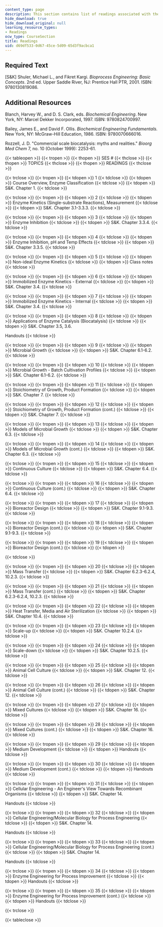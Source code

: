 ```yaml
---
content_type: page
description: This section contains list of readings associated with the course material.
hide_download: true
hide_download_original: null
learning_resource_types:
- Readings
ocw_type: CourseSection
title: Readings
uid: d69df533-0d67-45ce-5d09-65d3f9acbca1
---
```


Required Text
-------------

\[S&K\] Shuler, Michael L., and Fikret Kargi. _Bioprocess Engineering: Basic Concepts_. 2nd ed. Upper Saddle River, NJ: Prentice Hall PTR, 2001. ISBN: 9780130819086.

Additional Resources
--------------------

Blanch, Harvey W., and D. S. Clark, eds. _Biochemical Engineering_. New York, NY: Marcel Dekker Incorporated, 1997. ISBN: 9780824700997.

Bailey, James E., and David F. Ollis. _Biochemical Engineering Fundamentals._ New York, NY: McGraw-Hill Education, 1986. ISBN: 9780070666016.

Rozzell, J. D. "Commercial scale biocatalysis: myths and realities." _Bioorg Med Chem_ 7, no. 10 (October 1999): 2253-61.

{{< tableopen >}}
{{< tropen >}}
{{< thopen >}}
SES #
{{< thclose >}}
{{< thopen >}}
TOPICS
{{< thclose >}}
{{< thopen >}}
READINGS
{{< thclose >}}

{{< trclose >}}
{{< tropen >}}
{{< tdopen >}}
1
{{< tdclose >}}
{{< tdopen >}}
Course Overview, Enzyme Classification
{{< tdclose >}}
{{< tdopen >}}
S&K. Chapter 1.
{{< tdclose >}}

{{< trclose >}}
{{< tropen >}}
{{< tdopen >}}
2
{{< tdclose >}}
{{< tdopen >}}
Enzyme Kinetics (Single-substrate Reactions), Measurement
{{< tdclose >}}
{{< tdopen >}}
S&K. Chapter 3.1-3.3.3.
{{< tdclose >}}

{{< trclose >}}
{{< tropen >}}
{{< tdopen >}}
3
{{< tdclose >}}
{{< tdopen >}}
Enzyme Inhibition
{{< tdclose >}}
{{< tdopen >}}
S&K. Chapter 3.3.4.
{{< tdclose >}}

{{< trclose >}}
{{< tropen >}}
{{< tdopen >}}
4
{{< tdclose >}}
{{< tdopen >}}
Enzyme Inhibition, pH and Temp Effects
{{< tdclose >}}
{{< tdopen >}}
S&K. Chapter 3.3.5.
{{< tdclose >}}

{{< trclose >}}
{{< tropen >}}
{{< tdopen >}}
5
{{< tdclose >}}
{{< tdopen >}}
Non-ideal Enzyme Kinetics
{{< tdclose >}}
{{< tdopen >}}
Class notes
{{< tdclose >}}

{{< trclose >}}
{{< tropen >}}
{{< tdopen >}}
6
{{< tdclose >}}
{{< tdopen >}}
Immobilized Enzyme Kinetics - External
{{< tdclose >}}
{{< tdopen >}}
S&K. Chapter 3.4.
{{< tdclose >}}

{{< trclose >}}
{{< tropen >}}
{{< tdopen >}}
7
{{< tdclose >}}
{{< tdopen >}}
Immobilized Enzyme Kinetics - Internal
{{< tdclose >}}
{{< tdopen >}}
S&K. Chapter 3.4.
{{< tdclose >}}

{{< trclose >}}
{{< tropen >}}
{{< tdopen >}}
8
{{< tdclose >}}
{{< tdopen >}}
Applications of Enzyme Catalysis (Biocatalysis)
{{< tdclose >}}
{{< tdopen >}}
S&K. Chapter 3.5, 3.6.  
  
Handouts
{{< tdclose >}}

{{< trclose >}}
{{< tropen >}}
{{< tdopen >}}
9
{{< tdclose >}}
{{< tdopen >}}
Microbial Growth
{{< tdclose >}}
{{< tdopen >}}
S&K. Chapter 6.1-6.2.
{{< tdclose >}}

{{< trclose >}}
{{< tropen >}}
{{< tdopen >}}
10
{{< tdclose >}}
{{< tdopen >}}
Microbial Growth - Batch Cultivation Profiles
{{< tdclose >}}
{{< tdopen >}}
S&K. Chapter 6.1-6.2.
{{< tdclose >}}

{{< trclose >}}
{{< tropen >}}
{{< tdopen >}}
11
{{< tdclose >}}
{{< tdopen >}}
Stoichiometry of Growth, Product Formation
{{< tdclose >}}
{{< tdopen >}}
S&K. Chapter 7.
{{< tdclose >}}

{{< trclose >}}
{{< tropen >}}
{{< tdopen >}}
12
{{< tdclose >}}
{{< tdopen >}}
Stoichiometry of Growth, Product Formation (cont.)
{{< tdclose >}}
{{< tdopen >}}
S&K. Chapter 7.
{{< tdclose >}}

{{< trclose >}}
{{< tropen >}}
{{< tdopen >}}
13
{{< tdclose >}}
{{< tdopen >}}
Models of Microbial Growth
{{< tdclose >}}
{{< tdopen >}}
S&K. Chapter 6.3.
{{< tdclose >}}

{{< trclose >}}
{{< tropen >}}
{{< tdopen >}}
14
{{< tdclose >}}
{{< tdopen >}}
Models of Microbial Growth (cont.)
{{< tdclose >}}
{{< tdopen >}}
S&K. Chapter 6.3.
{{< tdclose >}}

{{< trclose >}}
{{< tropen >}}
{{< tdopen >}}
15
{{< tdclose >}}
{{< tdopen >}}
Continuous Culture
{{< tdclose >}}
{{< tdopen >}}
S&K. Chapter 6.4.
{{< tdclose >}}

{{< trclose >}}
{{< tropen >}}
{{< tdopen >}}
16
{{< tdclose >}}
{{< tdopen >}}
Continuous Culture (cont.)
{{< tdclose >}}
{{< tdopen >}}
S&K. Chapter 6.4.
{{< tdclose >}}

{{< trclose >}}
{{< tropen >}}
{{< tdopen >}}
17
{{< tdclose >}}
{{< tdopen >}}
Bioreactor Design
{{< tdclose >}}
{{< tdopen >}}
S&K. Chapter 9.1-9.3.
{{< tdclose >}}

{{< trclose >}}
{{< tropen >}}
{{< tdopen >}}
18
{{< tdclose >}}
{{< tdopen >}}
Bioreactor Design (cont.)
{{< tdclose >}}
{{< tdopen >}}
S&K. Chapter 9.1-9.3.
{{< tdclose >}}

{{< trclose >}}
{{< tropen >}}
{{< tdopen >}}
19
{{< tdclose >}}
{{< tdopen >}}
Bioreactor Design (cont.)
{{< tdclose >}}
{{< tdopen >}}

{{< tdclose >}}

{{< trclose >}}
{{< tropen >}}
{{< tdopen >}}
20
{{< tdclose >}}
{{< tdopen >}}
Mass Transfer
{{< tdclose >}}
{{< tdopen >}}
S&K. Chapter 6.2.3-6.2.4, 10.2.3.
{{< tdclose >}}

{{< trclose >}}
{{< tropen >}}
{{< tdopen >}}
21
{{< tdclose >}}
{{< tdopen >}}
Mass Transfer (cont.)
{{< tdclose >}}
{{< tdopen >}}
S&K. Chapter 6.2.3-6.2.4, 10.2.3.
{{< tdclose >}}

{{< trclose >}}
{{< tropen >}}
{{< tdopen >}}
22
{{< tdclose >}}
{{< tdopen >}}
Heat Transfer, Media and Air Sterilization
{{< tdclose >}}
{{< tdopen >}}
S&K. Chapter 10.4.
{{< tdclose >}}

{{< trclose >}}
{{< tropen >}}
{{< tdopen >}}
23
{{< tdclose >}}
{{< tdopen >}}
Scale-up
{{< tdclose >}}
{{< tdopen >}}
S&K. Chapter 10.2.4.
{{< tdclose >}}

{{< trclose >}}
{{< tropen >}}
{{< tdopen >}}
24
{{< tdclose >}}
{{< tdopen >}}
Scale-down
{{< tdclose >}}
{{< tdopen >}}
S&K. Chapter 10.2.5.
{{< tdclose >}}

{{< trclose >}}
{{< tropen >}}
{{< tdopen >}}
25
{{< tdclose >}}
{{< tdopen >}}
Animal Cell Culture
{{< tdclose >}}
{{< tdopen >}}
S&K. Chapter 12.
{{< tdclose >}}

{{< trclose >}}
{{< tropen >}}
{{< tdopen >}}
26
{{< tdclose >}}
{{< tdopen >}}
Animal Cell Culture (cont.)
{{< tdclose >}}
{{< tdopen >}}
S&K. Chapter 12.
{{< tdclose >}}

{{< trclose >}}
{{< tropen >}}
{{< tdopen >}}
27
{{< tdclose >}}
{{< tdopen >}}
Mixed Cultures
{{< tdclose >}}
{{< tdopen >}}
S&K. Chapter 16.
{{< tdclose >}}

{{< trclose >}}
{{< tropen >}}
{{< tdopen >}}
28
{{< tdclose >}}
{{< tdopen >}}
Mixed Cultures (cont.)
{{< tdclose >}}
{{< tdopen >}}
S&K. Chapter 16.
{{< tdclose >}}

{{< trclose >}}
{{< tropen >}}
{{< tdopen >}}
29
{{< tdclose >}}
{{< tdopen >}}
Medium Development
{{< tdclose >}}
{{< tdopen >}}
Handouts
{{< tdclose >}}

{{< trclose >}}
{{< tropen >}}
{{< tdopen >}}
30
{{< tdclose >}}
{{< tdopen >}}
Medium Development (cont.)
{{< tdclose >}}
{{< tdopen >}}
Handouts
{{< tdclose >}}

{{< trclose >}}
{{< tropen >}}
{{< tdopen >}}
31
{{< tdclose >}}
{{< tdopen >}}
Cellular Engineering - An Engineer's View Towards Recombinant Organisms
{{< tdclose >}}
{{< tdopen >}}
S&K. Chapter 14.  
  
Handouts
{{< tdclose >}}

{{< trclose >}}
{{< tropen >}}
{{< tdopen >}}
32
{{< tdclose >}}
{{< tdopen >}}
Cellular Engineering/Molecular Biology for Process Engineering
{{< tdclose >}}
{{< tdopen >}}
S&K. Chapter 14.  
  
Handouts
{{< tdclose >}}

{{< trclose >}}
{{< tropen >}}
{{< tdopen >}}
33
{{< tdclose >}}
{{< tdopen >}}
Cellular Engineering/Molecular Biology for Process Engineering (cont.)
{{< tdclose >}}
{{< tdopen >}}
S&K. Chapter 14.  
  
Handouts
{{< tdclose >}}

{{< trclose >}}
{{< tropen >}}
{{< tdopen >}}
34
{{< tdclose >}}
{{< tdopen >}}
Enzyme Engineering for Process Improvement
{{< tdclose >}}
{{< tdopen >}}
Handouts
{{< tdclose >}}

{{< trclose >}}
{{< tropen >}}
{{< tdopen >}}
35
{{< tdclose >}}
{{< tdopen >}}
Enzyme Engineering for Process Improvement (cont.)
{{< tdclose >}}
{{< tdopen >}}
Handouts
{{< tdclose >}}

{{< trclose >}}

{{< tableclose >}}
